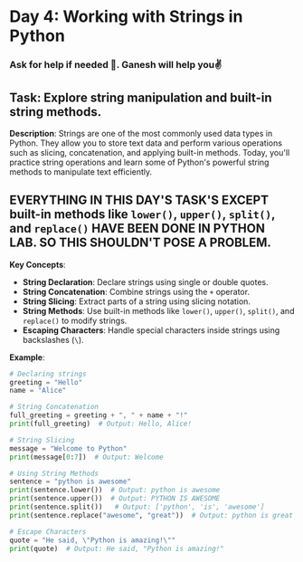 # Day 4: Working with Strings in Python

### Ask for help if needed 🥹. Ganesh will help you✌️

## **Task**: Explore string manipulation and built-in string methods.

**Description**:
Strings are one of the most commonly used data types in Python. They allow you to store text data and perform various operations such as slicing, concatenation, and applying built-in methods. Today, you'll practice string operations and learn some of Python's powerful string methods to manipulate text efficiently.

## EVERYTHING IN THIS DAY'S TASK'S EXCEPT built-in methods like `lower()`, `upper()`, `split()`, and `replace()` HAVE BEEN DONE IN PYTHON LAB. SO THIS SHOULDN'T POSE A PROBLEM. 

**Key Concepts**:
- **String Declaration**: Declare strings using single or double quotes.
- **String Concatenation**: Combine strings using the `+` operator.
- **String Slicing**: Extract parts of a string using slicing notation.
- **String Methods**: Use built-in methods like `lower()`, `upper()`, `split()`, and `replace()` to modify strings.
- **Escaping Characters**: Handle special characters inside strings using backslashes (`\`).

**Example**:
```python
# Declaring strings
greeting = "Hello"
name = "Alice"

# String Concatenation
full_greeting = greeting + ", " + name + "!"
print(full_greeting)  # Output: Hello, Alice!

# String Slicing
message = "Welcome to Python"
print(message[0:7])  # Output: Welcome

# Using String Methods
sentence = "python is awesome"
print(sentence.lower())  # Output: python is awesome
print(sentence.upper())  # Output: PYTHON IS AWESOME
print(sentence.split())   # Output: ['python', 'is', 'awesome']
print(sentence.replace("awesome", "great"))  # Output: python is great

# Escape Characters
quote = "He said, \"Python is amazing!\""
print(quote)  # Output: He said, "Python is amazing!"
